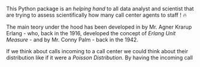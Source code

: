This Python package is an <i>helping hand</i> to all data analyst and scientist that are trying to assess scientifically how many call center agents to staff ! 🔥

The main teory under the hood has been developed in by Mr. Agner Krarup Erlang - who, back in the 1916, developed the concept of <i>Erlang Unit Measure</i> - and by Mr. Conny Palm - back in the 1942.

If we think about calls incoming to a call center we could think about their distribution like if it were a <i>Poisson Distribution</i>.
By having the incoming call 
